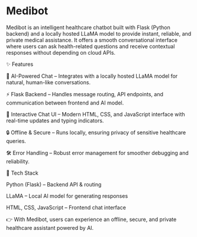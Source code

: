 # Medibot
Medibot is an intelligent healthcare chatbot built with Flask (Python backend) and a locally hosted LLaMA model to provide instant, reliable, and private medical assistance. It offers a smooth conversational interface where users can ask health-related questions and receive contextual responses without depending on cloud APIs.


✨ Features

🤖 AI-Powered Chat – Integrates with a locally hosted LLaMA model for natural, human-like conversations.

⚡ Flask Backend – Handles message routing, API endpoints, and communication between frontend and AI model.

💬 Interactive Chat UI – Modern HTML, CSS, and JavaScript interface with real-time updates and typing indicators.

🔒 Offline & Secure – Runs locally, ensuring privacy of sensitive healthcare queries.

🛠 Error Handling – Robust error management for smoother debugging and reliability.

🚀 Tech Stack

Python (Flask) – Backend API & routing

LLaMA – Local AI model for generating responses

HTML, CSS, JavaScript – Frontend chat interface

👉 With Medibot, users can experience an offline, secure, and private healthcare assistant powered by AI.
